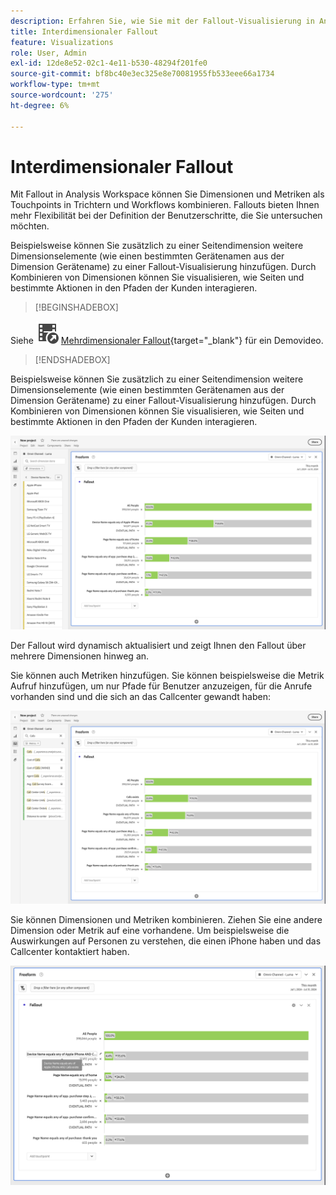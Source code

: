 ```yaml
---
description: Erfahren Sie, wie Sie mit der Fallout-Visualisierung in Analysis Workspace Dimensionen und Metriken als Touchpoints in Trichtern und Workflows kombinieren können. Erfahren Sie, wie dies mehr Flexibilität bei der Definition der Benutzerschritte bietet, die Sie untersuchen möchten.
title: Interdimensionaler Fallout
feature: Visualizations
role: User, Admin
exl-id: 12de8e52-02c1-4e11-b530-48294f201fe0
source-git-commit: bf8bc40e3ec325e8e70081955fb533eee66a1734
workflow-type: tm+mt
source-wordcount: '275'
ht-degree: 6%

---
```


# Interdimensionaler Fallout


Mit Fallout in Analysis Workspace können Sie Dimensionen und Metriken als Touchpoints in Trichtern und Workflows kombinieren. Fallouts bieten Ihnen mehr Flexibilität bei der Definition der Benutzerschritte, die Sie untersuchen möchten.

Beispielsweise können Sie zusätzlich zu einer Seitendimension weitere Dimensionselemente (wie einen bestimmten Gerätenamen aus der Dimension Gerätename) zu einer Fallout-Visualisierung hinzufügen. Durch Kombinieren von Dimensionen können Sie visualisieren, wie Seiten und bestimmte Aktionen in den Pfaden der Kunden interagieren.

>[!BEGINSHADEBOX]

Siehe ![VideoCheckedOut](/help/assets/icons/VideoCheckedOut.svg) [Mehrdimensionaler Fallout](https://video.tv.adobe.com/v/327466?quality=12&learn=on&captions=ger){target="_blank"} für ein Demovideo.

>[!ENDSHADEBOX]

Beispielsweise können Sie zusätzlich zu einer Seitendimension weitere Dimensionselemente (wie einen bestimmten Gerätenamen aus der Dimension Gerätename) zu einer Fallout-Visualisierung hinzufügen. Durch Kombinieren von Dimensionen können Sie visualisieren, wie Seiten und bestimmte Aktionen in den Pfaden der Kunden interagieren.

![Die Ansicht „Alle Besuche“, die mehrere Dimensionen als Touchpoints anzeigt.](assets/fallout-otherdimension.png)

Der Fallout wird dynamisch aktualisiert und zeigt Ihnen den Fallout über mehrere Dimensionen hinweg an.

Sie können auch Metriken hinzufügen. Sie können beispielsweise die Metrik Aufruf hinzufügen, um nur Pfade für Benutzer anzuzeigen, für die Anrufe vorhanden sind und die sich an das Callcenter gewandt haben:

![Die Ansicht „Alle Besuche“, die die hinzugefügte Metrik „Freigegebenes Foto“ anzeigt.](assets/fallout-metrics.png)

Sie können Dimensionen und Metriken kombinieren. Ziehen Sie eine andere Dimension oder Metrik auf eine vorhandene. Um beispielsweise die Auswirkungen auf Personen zu verstehen, die einen iPhone haben und das Callcenter kontaktiert haben.

![Die Ansicht „Alle Besuche“, die den hinzugefügten Aktionsnamen anzeigt: Metrik „Freigegebene und freigegebene Fotos“.](assets/fallout-combined.png)
